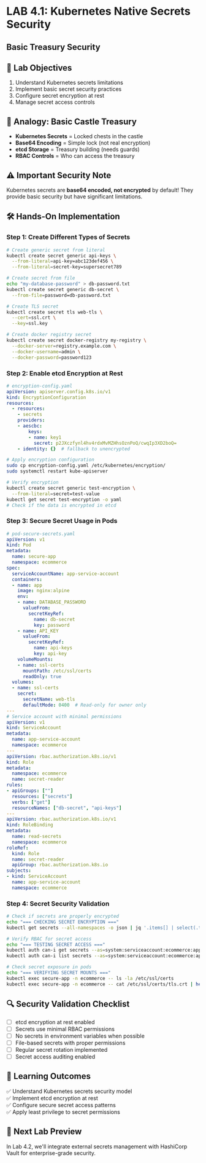# LAB 4.1: Kubernetes Native Secrets Security
## Basic Treasury Security

## 🎯 Lab Objectives
1. Understand Kubernetes secrets limitations
2. Implement basic secret security practices
3. Configure secret encryption at rest
4. Manage secret access controls

## 🏰 Analogy: Basic Castle Treasury
- **Kubernetes Secrets** = Locked chests in the castle
- **Base64 Encoding** = Simple lock (not real encryption)
- **etcd Storage** = Treasury building (needs guards)
- **RBAC Controls** = Who can access the treasury

## ⚠️ Important Security Note
Kubernetes secrets are **base64 encoded, not encrypted** by default!
They provide basic security but have significant limitations.

## 🛠️ Hands-On Implementation

### Step 1: Create Different Types of Secrets
```bash
# Create generic secret from literal
kubectl create secret generic api-keys \
  --from-literal=api-key=abc123def456 \
  --from-literal=secret-key=supersecret789

# Create secret from file
echo "my-database-password" > db-password.txt
kubectl create secret generic db-secret \
  --from-file=password=db-password.txt

# Create TLS secret
kubectl create secret tls web-tls \
  --cert=ssl.crt \
  --key=ssl.key

# Create docker registry secret
kubectl create secret docker-registry my-registry \
  --docker-server=registry.example.com \
  --docker-username=admin \
  --docker-password=password123
```

### Step 2: Enable etcd Encryption at Rest
```yaml
# encryption-config.yaml
apiVersion: apiserver.config.k8s.io/v1
kind: EncryptionConfiguration
resources:
  - resources:
    - secrets
    providers:
    - aescbc:
        keys:
        - name: key1
          secret: p2JXczfynl4hv4rdxMvMZHhsOznPoQ/cwqIp3XD2boQ=
    - identity: {}  # fallback to unencrypted
```

```bash
# Apply encryption configuration
sudo cp encryption-config.yaml /etc/kubernetes/encryption/
sudo systemctl restart kube-apiserver

# Verify encryption
kubectl create secret generic test-encryption \
  --from-literal=secret=test-value
kubectl get secret test-encryption -o yaml
# Check if the data is encrypted in etcd
```

### Step 3: Secure Secret Usage in Pods
```yaml
# pod-secure-secrets.yaml
apiVersion: v1
kind: Pod
metadata:
  name: secure-app
  namespace: ecommerce
spec:
  serviceAccountName: app-service-account
  containers:
  - name: app
    image: nginx:alpine
    env:
    - name: DATABASE_PASSWORD
      valueFrom:
        secretKeyRef:
          name: db-secret
          key: password
    - name: API_KEY
      valueFrom:
        secretKeyRef:
          name: api-keys
          key: api-key
    volumeMounts:
    - name: ssl-certs
      mountPath: /etc/ssl/certs
      readOnly: true
  volumes:
  - name: ssl-certs
    secret:
      secretName: web-tls
      defaultMode: 0400  # Read-only for owner only
---
# Service account with minimal permissions
apiVersion: v1
kind: ServiceAccount
metadata:
  name: app-service-account
  namespace: ecommerce
---
apiVersion: rbac.authorization.k8s.io/v1
kind: Role
metadata:
  namespace: ecommerce
  name: secret-reader
rules:
- apiGroups: [""]
  resources: ["secrets"]
  verbs: ["get"]
  resourceNames: ["db-secret", "api-keys"]
---
apiVersion: rbac.authorization.k8s.io/v1
kind: RoleBinding
metadata:
  name: read-secrets
  namespace: ecommerce
roleRef:
  kind: Role
  name: secret-reader
  apiGroup: rbac.authorization.k8s.io
subjects:
- kind: ServiceAccount
  name: app-service-account
  namespace: ecommerce
```

### Step 4: Secret Security Validation
```bash
# Check if secrets are properly encrypted
echo "=== CHECKING SECRET ENCRYPTION ==="
kubectl get secrets --all-namespaces -o json | jq '.items[] | select(.type == "Opaque") | .metadata.name'

# Verify RBAC for secret access
echo "=== TESTING SECRET ACCESS ==="
kubectl auth can-i get secrets --as=system:serviceaccount:ecommerce:app-service-account
kubectl auth can-i list secrets --as=system:serviceaccount:ecommerce:app-service-account

# Check secret exposure in pods
echo "=== VERIFYING SECRET MOUNTS ==="
kubectl exec secure-app -n ecommerce -- ls -la /etc/ssl/certs
kubectl exec secure-app -n ecommerce -- cat /etc/ssl/certs/tls.crt | head -1
```

## 🔍 Security Validation Checklist
- [ ] etcd encryption at rest enabled
- [ ] Secrets use minimal RBAC permissions
- [ ] No secrets in environment variables when possible
- [ ] File-based secrets with proper permissions
- [ ] Regular secret rotation implemented
- [ ] Secret access auditing enabled

## 📝 Learning Outcomes
✅ Understand Kubernetes secrets security model  
✅ Implement etcd encryption at rest  
✅ Configure secure secret access patterns  
✅ Apply least privilege to secret permissions

## 🎯 Next Lab Preview
In Lab 4.2, we'll integrate external secrets management with HashiCorp Vault for enterprise-grade security.

